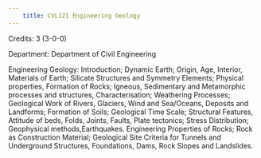 ```yaml
---
    title: CVL121 Engineering Geology
---
```

Credits: 3 (3-0-0)

Department: Department of Civil Engineering

Engineering Geology: Introduction; Dynamic Earth; Origin, Age, Interior, Materials of Earth; Silicate Structures and Symmetry Elements; Physical properties, Formation of Rocks; Igneous, Sedimentary and Metamorphic processes and structures, Characterisation; Weathering Processes; Geological Work of Rivers, Glaciers, Wind and Sea/Oceans, Deposits and Landforms; Formation of Soils; Geological Time Scale; Structural Features, Attitude of beds, Folds, Joints, Faults, Plate tectonics; Stress Distribution; Geophysical methods,Earthquakes. Engineering Properties of Rocks; Rock as Construction Material; Geological Site Criteria for Tunnels and Underground Structures, Foundations, Dams, Rock Slopes and Landslides.